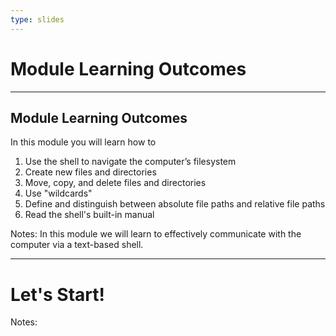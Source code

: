 ```yaml
---
type: slides
---
```


# Module Learning Outcomes

---

## Module Learning Outcomes

In this module you will learn how to

1. Use the shell to navigate the computer’s filesystem
2. Create new files and directories
3. Move, copy, and delete files and directories
4. Use "wildcards"
5. Define and distinguish between absolute file paths and relative file paths
6. Read the shell's built-in manual

Notes:
In this module we will learn to effectively communicate with the computer via a text-based shell.

---

# Let's Start!

Notes:

<br>
